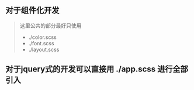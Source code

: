 ## 对于组件化开发
> 这里公共的部分最好只使用 
>  - ./color.scss 
>  - ./font.scss
>  - ./layout.scss

## 对于jquery式的开发可以直接用 ./app.scss 进行全部引入